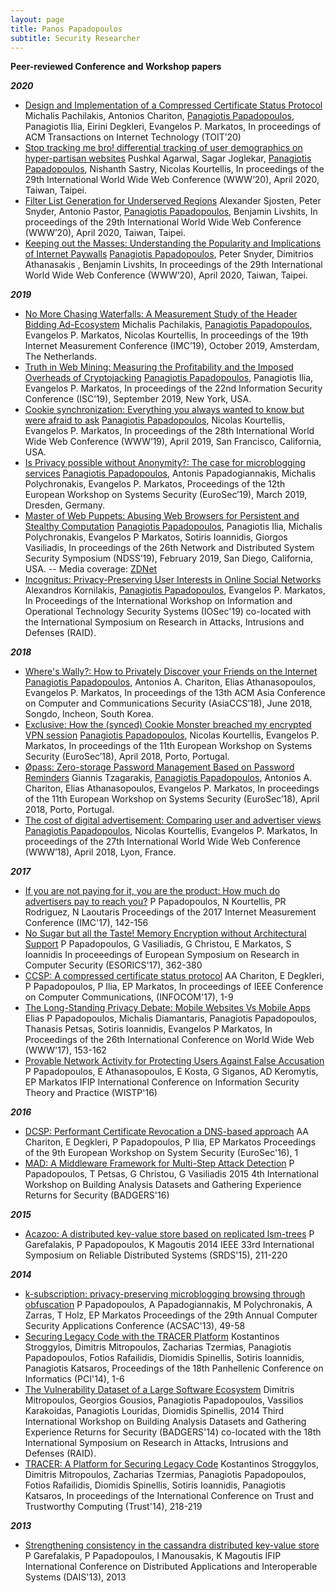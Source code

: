 ```yaml
---
layout: page
title: Panos Papadopoulos
subtitle: Security Researcher
---
```




**Peer-reviewed Conference and Workshop papers**

***2020***

 - [Design and Implementation of a Compressed Certificate Status Protocol](papers/3392096.pdf)
Michalis Pachilakis, Antonios Chariton, <u>Panagiotis Papadopoulos</u>, Panagiotis Ilia, Eirini Degkleri, Evangelos P. Markatos, In proceedings of ACM Transactions on Internet Technology (TOIT’20)
 - [Stop tracking me bro! differential tracking of user demographics on hyper-partisan websites](papers/3366423.3380221.pdf)
Pushkal Agarwal, Sagar Joglekar, <u>Panagiotis Papadopoulos</u>, Nishanth Sastry, Nicolas Kourtellis,
In proceedings of the 29th International World Wide Web Conference (WWW’20), April 2020, Taiwan, Taipei.
 - [Filter List Generation for Underserved Regions]()
Alexander Sjosten, Peter Snyder, Antonio Pastor, <u>Panagiotis Papadopoulos</u>, Benjamin Livshits, In proceedings of the 29th International World Wide Web Conference (WWW’20), April 2020, Taiwan, Taipei.
 - [Keeping out the Masses: Understanding the Popularity and Implications of Internet Paywalls](papers/3366423.3380217.pdf)
<u>Panagiotis Papadopoulos</u>, Peter Snyder, Dimitrios Athanasakis , Benjamin Livshits, In proceedings of the 29th International World Wide Web Conference (WWW’20), April 2020, Taiwan, Taipei.

***2019***
 - [No More Chasing Waterfalls: A Measurement Study of the Header Bidding Ad-Ecosystem](papers/waterfalls.pdf)
Michalis Pachilakis, <u>Panagiotis Papadopoulos</u>, Evangelos P. Markatos, Nicolas Kourtellis, 
In proceedings of the 19th Internet Measurement Conference (IMC’19), October 2019, Amsterdam, The Netherlands.
 - [Truth in Web Mining: Measuring the Profitability and the Imposed Overheads of Cryptojacking](papers/panpapISC2019.pdf)
<u>Panagiotis Papadopoulos</u>, Panagiotis Ilia, Evangelos P. Markatos, In proceedings of the 22nd Information Security Conference (ISC’19), September 2019, New York, USA.
 - [Cookie synchronization: Everything you always wanted to know but were afraid to ask](papers/panpap_www19.pdf)
<u>Panagiotis Papadopoulos</u>, Nicolas Kourtellis, Evangelos P. Markatos,
In proceedings of the 28th International World Wide Web Conference (WWW’19), April 2019, San Francisco, California, USA.
 - [Is Privacy possible without Anonymity?: The case for microblogging services](papers/eurosec2019-final28.pdf)
<u>Panagiotis Papadopoulos</u>, Antonis Papadogiannakis, Michalis Polychronakis, Evangelos P. Markatos, Proceedings of the 12th European Workshop on Systems Security (EuroSec’19), March 2019, Dresden, Germany.
 - [Master of Web Puppets: Abusing Web Browsers for Persistent and Stealthy Computation](papers/ndss19-final70.pdf)
<u>Panagiotis Papadopoulos</u>, Panagiotis Ilia, Michalis Polychronakis, Evangelos P Markatos, Sotiris Ioannidis, Giorgos Vasiliadis, In proceedings of the 26th Network and Distributed System Security Symposium (NDSS’19), February 2019, San Diego, California, USA.
-- Media coverage: [ZDNet]()
 - [Incognitus: Privacy-Preserving User Interests in Online Social Networks]()
Alexandros Kornilakis, <u>Panagiotis Papadopoulos</u>, Evangelos P. Markatos,
In Proceedings of the International Workshop on Information and Operational Technology Security Systems (IOSec'19) co-located with the International Symposium on Research in Attacks, Intrusions and Defenses (RAID).

***2018***
 - [Where's Wally?: How to Privately Discover your Friends on the Internet](papers/asiaCCS18_panpap.pdf)
<u>Panagiotis Papadopoulos</u>, Antonios A. Chariton, Elias Athanasopoulos, Evangelos P. Markatos, In proceedings of the 13th ACM Asia Conference on Computer and Communications Security (AsiaCCS’18), June 2018, Songdo, Incheon, South Korea.
 - [Exclusive: How the (synced) Cookie Monster breached my encrypted VPN session](papers/eurosec2018-exclusive.pdf)
<u>Panagiotis Papadopoulos</u>, Nicolas Kourtellis, Evangelos P. Markatos, In proceedings of the 11th European Workshop on Systems Security (EuroSec’18), April 2018, Porto, Portugal.
 - [Øpass: Zero-storage Password Management Based on Password Reminders](papers/eurosec2018-0pass.pdf)
Giannis Tzagarakis, <u>Panagiotis Papadopoulos</u>, Antonios A. Chariton, Elias Athanasopoulos, Evangelos P. Markatos, In proceedings of the 11th European Workshop on Systems Security (EuroSec’18), April 2018, Porto, Portugal.
 - [The cost of digital advertisement: Comparing user and advertiser views](papers/www18_papadopoulos.pdf)
<u>Panagiotis Papadopoulos</u>, Nicolas Kourtellis, Evangelos P. Markatos, In proceedings of the 27th International World Wide Web Conference (WWW’18), April 2018, Lyon, France.

***2017***
 - [If you are not paying for it, you are the product: How much do advertisers pay to reach you?](papers/imc17-final193.pdf)
P Papadopoulos, N Kourtellis, PR Rodriguez, N Laoutaris
Proceedings of the 2017 Internet Measurement Conference (IMC'17), 142-156
 - [No Sugar but all the Taste! Memory Encryption without Architectural Support](papers/panpap-esorics17.pdf)
P Papadopoulos, G Vasiliadis, G Christou, E Markatos, S Ioannidis
In proceeedings of European Symposium on Research in Computer Security (ESORICS'17), 362-380
 - [CCSP: A compressed certificate status protocol](papers/ccspinfocom17.pdf)
AA Chariton, E Degkleri, P Papadopoulos, P Ilia, EP Markatos,
 In proceedings of IEEE Conference on Computer Communications, (INFOCOM'17), 1-9
 - [The Long-Standing Privacy Debate: Mobile Websites Vs Mobile Apps](papers/p153-papadopoulos.pdf)
Elias P Papadopoulos, Michalis Diamantaris, Panagiotis Papadopoulos, Thanasis Petsas, Sotiris Ioannidis, Evangelos P Markatos, In Proceedings of the 26th International Conference on World Wide Web (WWW'17), 153-162
 - [Provable Network Activity for Protecting Users Against False Accusation](papers/panpapWISTP2016.pdf)
P Papadopoulos, E Athanasopoulos, E Kosta, G Siganos, AD Keromytis, EP Markatos
IFIP International Conference on Information Security Theory and Practice (WISTP'16)

***2016***
 - [DCSP: Performant Certificate Revocation a DNS-based approach](papers/a1-chariton.pdf)
AA Chariton, E Degkleri, P Papadopoulos, P Ilia, EP Markatos
Proceedings of the 9th European Workshop on System Security (EuroSec'16), 1
 - [MAD: A Middleware Framework for Multi-Step Attack Detection](papers/07809529.pdf)
P Papadopoulos, T Petsas, G Christou, G Vasiliadis
2015 4th International Workshop on Building Analysis Datasets and Gathering Experience Returns for Security (BADGERS'16)

***2015***
 - [Acazoo: A distributed key-value store based on replicated lsm-trees](papers/srds14.pdf)
P Garefalakis, P Papadopoulos, K Magoutis
2014 IEEE 33rd International Symposium on Reliable Distributed Systems (SRDS'15), 211-220

***2014***
 - [k-subscription: privacy-preserving microblogging browsing through obfuscation](papers/ACSAC13.pdf)
P Papadopoulos, A Papadogiannakis, M Polychronakis, A Zarras, T Holz, EP Markatos
Proceedings of the 29th Annual Computer Security Applications Conference (ACSAC'13), 49-58
 - [Securing Legacy Code with the TRACER Platform](papers/PCI_14.pdf)
Kostantinos Stroggylos, Dimitris Mitropoulos, Zacharias Tzermias, Panagiotis Papadopoulos, Fotios Rafailidis, Diomidis Spinellis, Sotiris Ioannidis, Panagiotis Katsaros, Proceedings of the 18th Panhellenic Conference on Informatics (PCI'14), 1-6
 - [The Vulnerability Dataset of a Large Software Ecosystem](papers/badgers2014.pdf)
Dimitris Mitropoulos, Georgios Gousios, Panagiotis Papadopoulos, Vassilios Karakoidas, Panagiotis Louridas, Diomidis Spinellis, 2014 Third International Workshop on Building Analysis Datasets and Gathering Experience Returns for Security (BADGERS'14) co-located with the 18th International Symposium on Research in Attacks, Intrusions and Defenses (RAID).
 - [TRACER: A Platform for Securing Legacy Code](papers/978-3-319-08593-7_20.pdf)
Kostantinos Stroggylos, Dimitris Mitropoulos, Zacharias Tzermias, Panagiotis Papadopoulos, Fotios Rafailidis, Diomidis Spinellis, Sotiris Ioannidis, Panagiotis Katsaros, In proceedings of the International Conference on Trust and Trustworthy Computing (Trust'14), 218-219

***2013***
 - [Strengthening consistency in the cassandra distributed key-value store](papers/DAIS13.pdf)
P Garefalakis, P Papadopoulos, I Manousakis, K Magoutis
IFIP International Conference on Distributed Applications and Interoperable Systems (DAIS'13), 2013

